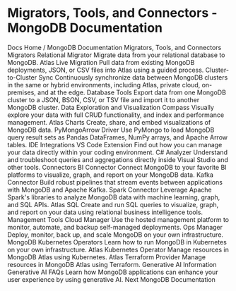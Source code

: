 # Migrators, Tools, and Connectors - MongoDB Documentation


Docs Home / MongoDB Documentation Migrators, Tools, and Connectors Migrators Relational Migrator Migrate data from your relational database to MongoDB. Atlas Live Migration Pull data from existing MongoDB deployments, JSON, or CSV
files into Atlas using a guided process. Cluster-to-Cluster Sync Continuously synchronize data between MongoDB clusters
in the same or hybrid environments, including Atlas,
private cloud, on-premises, and at the edge. Database Tools Export data from one MongoDB cluster to a JSON, BSON,
CSV, or TSV file and import it to another MongoDB cluster. Data Exploration and Visualization Compass Visually explore your data with full CRUD functionality, and index and
performance management. Atlas Charts Create, share, and embed visualizations of MongoDB data. PyMongoArrow Driver Use PyMongo to load MongoDB query result sets as Pandas DataFrames, NumPy arrays, and
Apache Arrow tables. IDE Integrations VS Code Extension Find out how you can manage your data directly within your coding
environment. C# Analyzer Understand and troubleshoot queries and aggregations directly inside
Visual Studio and other tools. Connectors BI Connector Connect MongoDB to your favorite BI platforms to visualize, graph, and
report on your MongoDB data. Kafka Connector Build robust pipelines that stream events between applications with
MongoDB and Apache Kafka. Spark Connector Leverage Apache Spark's libraries to analyze MongoDB data with machine
learning, graph, and SQL APIs. Atlas SQL Create and run SQL queries to visualize, graph, and report on your
data using relational business intelligence tools. Management Tools Cloud Manager Use the hosted management platform to monitor, automate, and backup
self-managed deployments. Ops Manager Deploy, monitor, back up, and scale MongoDB on your own infrastructure. MongoDB Kubernetes Operators Learn how to run MongoDB in Kubernetes on your own infrastructure. Atlas Kubernetes Operator Manage resources in MongoDB Atlas using Kubernetes. Atlas Terraform Provider Manage resources in MongoDB Atlas using Terraform. Generative AI Information Generative AI FAQs Learn how MongoDB applications can enhance your user experience
by using generative AI. Next MongoDB Documentation
